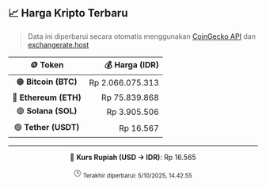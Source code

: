 

<!-- HARGA_KRIPTO -->
## 📈 Harga Kripto Terbaru

> Data ini diperbarui secara otomatis menggunakan [CoinGecko API](https://www.coingecko.com/) dan [exchangerate.host](https://exchangerate.host/)

<div align="center">

| 🪙 Token | 💰 Harga (IDR) |
|:------:|---------------:|
| 🟠 **Bitcoin (BTC)**   | Rp 2.066.075.313 |
| 🔵 **Ethereum (ETH)**  | Rp 75.839.868 |
| 🟣 **Solana (SOL)**    | Rp 3.905.506 |
| 🟢 **Tether (USDT)**   | Rp 16.567 |

---

💱 **Kurs Rupiah (USD → IDR)**: Rp 16.565

🕒 <sub>Terakhir diperbarui: 5/10/2025, 14.42.55</sub>

</div>
<!-- /HARGA_KRIPTO -->